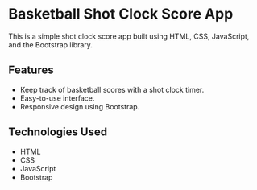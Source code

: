 # Basketball Shot Clock Score App

This is a simple shot clock score app built using HTML, CSS, JavaScript, and the Bootstrap library.

## Features

- Keep track of basketball scores with a shot clock timer.
- Easy-to-use interface.
- Responsive design using Bootstrap.

## Technologies Used

- HTML
- CSS
- JavaScript
- Bootstrap
